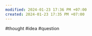 ```yaml
---
modified: 2024-01-23 17:36 PM +07:00
created: 2024-01-23 17:35 PM +07:00
---
```

#thought #idea #question
